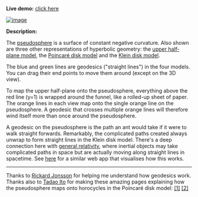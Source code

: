**Live demo:** <a href="https://timhutton.github.io/PseudosphereGeodesics/">click here

![image](https://user-images.githubusercontent.com/647092/99322731-82bbfd00-2868-11eb-9992-e0ea1fe77a95.png)
</a>

**Description:**

The <a href="https://en.wikipedia.org/wiki/Pseudosphere">pseudosphere</a> is a surface of constant negative curvature. Also shown are three other representations of hyperbolic geometry: the <a href="https://en.wikipedia.org/wiki/Poincar%C3%A9_half-plane_model">upper half-plane model</a>, the <a href="https://en.wikipedia.org/wiki/Poincar%C3%A9_disk_model">Poincaré disk model</a> and the <a href="https://en.wikipedia.org/wiki/Beltrami%E2%80%93Klein_model">Klein disk model</a>.

The blue and green lines are geodesics ("straight lines") in the four models. You can drag their end points to move them around (except on the 3D view).

To map the upper half-plane onto the pseudosphere, everything above the red line (y=1) is wrapped around the funnel, like a rolled-up sheet of paper. The orange lines in each view map onto the single orange line on the pseudosphere. A geodesic that crosses multiple orange lines will therefore wind itself more than once around the pseudosphere.

A geodesic on the pseudosphere is the path an ant would take if it were to walk straight forwards. Remarkably, the complicated paths created always unwrap to form straight lines in the Klein disk model. There's a deep connection here with <a href="https://en.wikipedia.org/wiki/General_relativity">general relativity</a>, where inertial objects may take complicated paths in space but are actually moving along straight lines in spacetime. See <a href="https://timhutton.github.io/GravityIsNotAForce/variable_gravity.html">here</a> for a similar web app that visualises how this works.

----

Thanks to [Rickard Jonsson](http://relativitet.se/) for helping me understand how geodesics work. Thanks also to [Tadao Ito](http://web1.kcn.jp/hp28ah77/us_author.htm) for making these amazing pages explaining how the pseudosphere maps onto horocycles in the Poincaré disk model: [[1]](http://web1.kcn.jp/hp28ah77/us20_pseu.htm) [[2]](http://web1.kcn.jp/hp28ah77/us15_horo.htm)
